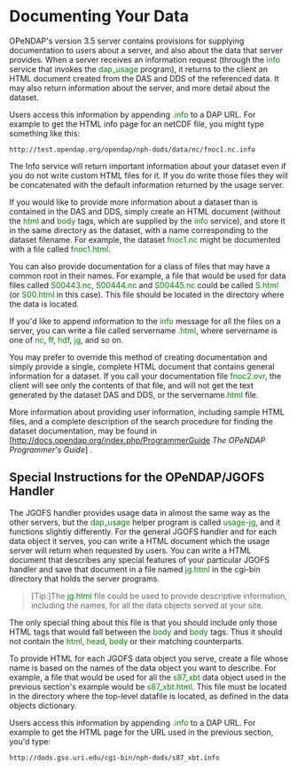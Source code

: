# Documenting Your Data

OPeNDAP's version 3.5 server contains provisions for supplying
documentation to users about a server, and also about the data that
server provides. When a server receives an information request (through
the <font color='green'>info</font> service that invokes the
<font color='green'>dap_usage</font> program), it returns to the client
an HTML document created from the DAS and DDS of the referenced data. It
may also return information about the server, and more detail about the
dataset.

Users access this information by appending
<font color='green'>.info</font> to a DAP URL. For example to get the
HTML info page for an netCDF file, you might type something like this:

    http://test.opendap.org/opendap/nph-dods/data/nc/fnoc1.nc.info

The Info service will return important information about your dataset
even if you do not write custom HTML files for it. If you do write those
files they will be concatenated with the default information returned by
the usage server.

If you would like to provide more information about a dataset than is
contained in the DAS and DDS, simply create an HTML document (without
the <font color='green'>html</font> and <font color='green'>body</font>
tags, which are supplied by the <font color='green'>info</font>
service), and store it in the same directory as the dataset, with a name
corresponding to the dataset filename. For example, the dataset
<font color='green'>fnoc1.nc</font> might be documented with a file
called <font color='green'>fnoc1.html</font>.

You can also provide documentation for a class of files that may have a
common root in their names. For example, a file that would be used for
data files called <font color='green'>S00443.nc</font>,
<font color='green'>S00444.nc</font> and
<font color='green'>S00445.nc</font> could be called
<font color='green'>S.html</font> (or
<font color='green'>S00.html</font> in this case). This file should be
located in the directory where the data is located.

If you'd like to append information to the
<font color='green'>info</font> message for all the files on a server,
you can write a file called servername <font color='green'>.html</font>,
where servername is one of <font color='green'>nc</font>,
<font color='green'>ff</font>, <font color='green'>hdf</font>,
<font color='green'>jg</font>, and so on.

You may prefer to override this method of creating documentation and
simply provide a single, complete HTML document that contains general
information for a dataset. If you call your documentation file
<font color='green'>fnoc2.ovr</font>, the client will see only the
contents of that file, and will not get the text generated by the
dataset DAS and DDS, or the servername<font color='green'>.html</font>
file.

More information about providing user information, including sample HTML
files, and a complete description of the search procedure for finding
the dataset documentation, may be found in
\[<http://docs.opendap.org/index.php/ProgrammerGuide><cite> The OPeNDAP
Programmer's Guide</cite>\] .

## Special Instructions for the OPeNDAP/JGOFS Handler

The JGOFS handler provides usage data in almost the same way as the
other servers, but the <font color='green'>dap_usage</font> helper
program is called <font color='green'>usage-jg</font>, and it functions
slightly differently. For the general JGOFS handler and for each data
object it serves, you can write a HTML document which the usage server
will return when requested by users. You can write a HTML document that
describes any special features of your particular JGOFS handler and save
that document in a file named <font color='green'>jg.html</font> in the
cgi-bin directory that holds the server programs.

> \[Tip:\]The <font color='green'>jg.html</font> file could be used to
> provide descriptive information, including the names, for all the data
> objects served at your site.

The only special thing about this file is that you should include only
those HTML tags that would fall between the
<font color='green'>body</font> and <font color='green'>body</font>
tags. Thus it should not contain the <font color='green'>html</font>,
<font color='green'>head</font>, <font color='green'>body</font> or
their matching counterparts.

To provide HTML for each JGOFS data object you serve, create a file
whose name is based on the names of the data object you want to
describe. For example, a file that would be used for all the
<font color='green'>s87_xbt</font> data object used in the previous
section's example would be <font color='green'>s87_xbt.html</font>. This
file must be located in the directory where the top-level datafile is
located, as defined in the data objects dictionary.

Users access this information by appending
<font color='green'>.info</font> to a DAP URL. For example to get the
HTML page for the URL used in the previous section, you'd type:

    http://dods.gso.uri.edu/cgi-bin/nph-dods/s87_xbt.info